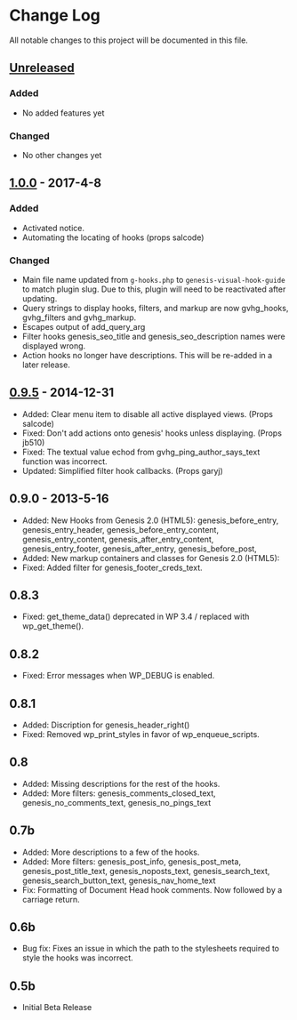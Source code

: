 # Change Log
All notable changes to this project will be documented in this file.

## [Unreleased]
### Added 
- No added features yet

### Changed
- No other changes yet

## [1.0.0] - 2017-4-8
### Added 
- Activated notice.
- Automating the locating of hooks (props salcode)

### Changed
- Main file name updated from `g-hooks.php` to `genesis-visual-hook-guide` to match plugin slug. Due to this, plugin will need to be reactivated after updating.
- Query strings to display hooks, filters, and markup are now gvhg_hooks, gvhg_filters and gvhg_markup.
- Escapes output of add_query_arg
- Filter hooks genesis_seo_title and genesis_seo_description names were displayed wrong.
- Action hooks no longer have descriptions. This will be re-added in a later release.

## [0.9.5] - 2014-12-31
- Added: Clear menu item to disable all active displayed views. (Props salcode)
- Fixed: Don't add actions onto genesis' hooks unless displaying. (Props jb510)
- Fixed: The textual value echod from gvhg_ping_author_says_text function was incorrect.
- Updated: Simplified filter hook callbacks. (Props garyj)

## 0.9.0 - 2013-5-16
- Added: New Hooks from Genesis 2.0 (HTML5):
			genesis_before_entry,
			genesis_entry_header,
			genesis_before_entry_content,
			genesis_entry_content,
			genesis_after_entry_content,
			genesis_entry_footer,
			genesis_after_entry,
			genesis_before_post,
- Added: New markup containers and classes for Genesis 2.0 (HTML5):
- Fixed: Added filter for genesis_footer_creds_text.

## 0.8.3
- Fixed: get_theme_data() deprecated in WP 3.4 / replaced with wp_get_theme().

## 0.8.2
- Fixed: Error messages when WP_DEBUG is enabled.

## 0.8.1
- Added: Discription for genesis_header_right()
- Fixed: Removed wp_print_styles in favor of wp_enqueue_scripts.

## 0.8
- Added: Missing descriptions for the rest of the hooks.
- Added: More filters:
			genesis_comments_closed_text,
			genesis_no_comments_text,
			genesis_no_pings_text

## 0.7b
- Added: More descriptions to a few of the hooks.
- Added: More filters:
			genesis_post_info,
			genesis_post_meta,
			genesis_post_title_text,
			genesis_noposts_text,
			genesis_search_text,
			genesis_search_button_text,
			genesis_nav_home_text
- Fix: Formatting of Document Head hook comments. Now followed by a carriage return.

## 0.6b
- Bug fix: Fixes an issue in which the path to the stylesheets required to style the hooks was incorrect.

## 0.5b
- Initial Beta Release

[Unreleased]: https://github.com/christophercochran/Genesis-Visual-Hook-Guide/compare/0.9.5...HEAD
[1.0.0]: https://github.com/christophercochran/Genesis-Visual-Hook-Guide/compare/0.9.5...1.0.0
[0.9.5]: https://github.com/christophercochran/Genesis-Visual-Hook-Guide/compare/0.9.0...0.9.5
